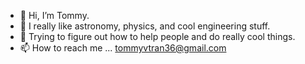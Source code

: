 - 👋 Hi, I’m Tommy.
- 👀 I really like astronomy, physics, and cool engineering stuff.
- 🌱 Trying to figure out how to help people and do really cool things.
- 📫 How to reach me ... tommyvtran36@gmail.com

<!---
tommyt99/tommyt99 is a ✨ special ✨ repository because its `README.md` (this file) appears on your GitHub profile.
You can click the Preview link to take a look at your changes.
--->
